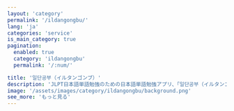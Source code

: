 ```yaml
---
layout: 'category'
permalink: '/ildangongbu/'
lang: 'ja'
categories: 'service'
is_main_category: true
pagination:
  enabled: true
  category: 'ildangongbu'
  permalink: '/:num/'

title: '일단공부（イルタンゴンブ）'
description: 'JLPT日本語単語勉強のための日本語単語勉強アプリ、「일단공부（イルタンゴンブ）」. RN(React Native)でアプリを開発する時あった内容をまとめました。'
image: '/assets/images/category/ildangongbu/background.png'
see_more: 'もっと見る'
---
```

